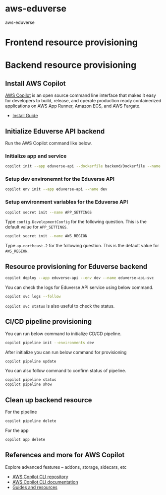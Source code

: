 # aws-eduverse
aws-eduverse



# Frontend resource provisioning


# Backend resource provisioning

## Install AWS Copilot
[AWS Copilot](https://aws.github.io/copilot-cli/) is an open source command line interface that makes it easy for developers to build, release, and operate production ready containerized applications on AWS App Runner, Amazon ECS, and AWS Fargate.
* [Install Guide](https://aws.github.io/copilot-cli/docs/getting-started/install/)

## Initialize Eduverse API backend
Run the AWS Copilot command like below.

### Initialize app and service
```bash
copilot init --app eduverse-api --dockerfile backend/Dockerfile --name eduverse-api-svc --port 5000 --type "Load Balanced Web Service"
```

### Setup dev environemnt for the Eduverse API
```bash
copilot env init --app eduverse-api --name dev  
```

### Setup environment variables for the Eduverse API
```bash
copilot secret init --name APP_SETTINGS
```
Type `config.DevelopmentConfig` for the following question.
This is the default value for `APP_SETTINGS`.


```bash
copilot secret init --name AWS_REGION
```
Type `ap-northeast-2` for the following question. 
This is the default value for `AWS_REGION`.


## Resource provisioning for Eduverse backend
```bash
copilot deploy --app eduverse-api --env dev --name eduverse-api-svc
```

You can check the logs for Eduverse API service using below command.
```bash
copilot svc logs --follow
```
`copilot svc status` is also useful to check the status.


## CI/CD pipeline provisioning
You can run below command to initialize CD/CD pipeline.
```bash
copilot pipeline init --environments dev
```
After initialize you can run below command for provisioning
```bash
copilot pipeline update
```

You can also follow command to confirm status of pipeline.

```bash
copilot pipeline status
copilot pipeline show
```

## Clean up backend resource 
For the pipeline
```bash
copilot pipeline delete
```

For the app
```bash
copilot app delete
```

## References and more for AWS Copilot 
Explore advanced features – addons, storage, sidecars, etc

* [AWS Copilot CLI repository](https://github.com/aws/copilot-cli/)
* [AWS Copilot CLI documentation](https://aws.github.io/copilot-cli/)
* [Guides and resources](https://aws.github.io/copilot-cli/community/guides/)



